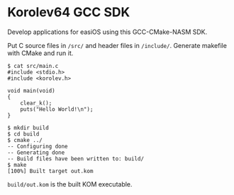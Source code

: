 # Korolev64 GCC SDK
Develop applications for easiOS using this GCC-CMake-NASM SDK.

Put C source files in `/src/` and header files in `/include/`. Generate makefile with CMake and run it.

```
$ cat src/main.c
#include <stdio.h>
#include <korolev.h>

void main(void)
{
	clear_k();
	puts("Hello World!\n");
}

$ mkdir build
$ cd build
$ cmake ../
-- Configuring done
-- Generating done
-- Build files have been written to: build/
$ make
[100%] Built target out.kom
```

`build/out.kom` is the built KOM executable.
